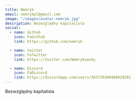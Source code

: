```yaml
---
title: Nemryk
email: nemrykpl@gmail.com
image: "/images/avatar-nemryk.jpg"
description: Bezwzględny kapitalista
social:
  - name: Github
    icon: FaGithub
    link: https://github.com/nemryk

  - name: twitter
    icon: FaTwitter
    link: https://twitter.com/Nemrykowsky

  - name: Discord
    icon: FaDiscord
    link: https://discordapp.com/users/383739209480929291
---
```


Bezwzględny kapitalista
